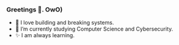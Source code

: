 ### Greetings 👋. OwO)

<!--
**jg-rivera/jg-rivera** is a ✨ _special_ ✨ repository because its `README.md` (this file) appears on your GitHub profile.
-->

- 🔭 I love building and breaking systems.
- 🌱 I’m currently studying Computer Science and Cybersecurity.
- ✨ I am always learning.
